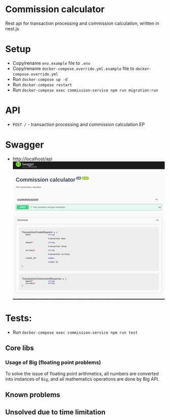 # Commission calculator

Rest api for transaction processing and commission calculation, written in nest.js

# Setup

* Copy/rename `env.example` file to `.env`
* Copy/rename `docker-compose.override.yml.example` file to `docker-compose.override.yml`
* Run `docker-compose up -d`
* Run `docker-compose restart`
* Run `docker-compose exec commission-service npm run migration:run`

# API
* `POST /` - transaction processing and commission calculation EP

# Swagger 
* http://localhost/api
  ![image info](docs/swagger.png)

# Tests:
* Run `docker-compose exec commission-service npm run test`

## Core libs

### Usage of Big (floating point problems)
To solve the issue of floating point arithmetics, all numbers are converted into instances of `Big`, and all mathematics operations
are done by Big API.

## Known problems

## Unsolved due to time limitation
